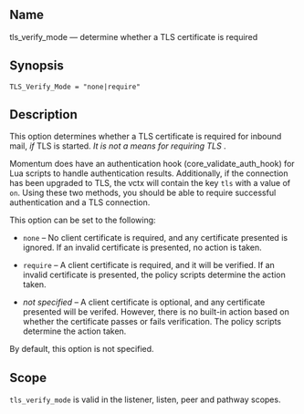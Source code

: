 <a name="config.tls_verify_mode"></a>
## Name

tls_verify_mode — determine whether a TLS certificate is required

## Synopsis

`TLS_Verify_Mode = "none|require"`

<a name="idp27141680"></a>
## Description

This option determines whether a TLS certificate is required for inbound mail, *if* TLS is started. *It is not a means for requiring TLS* .

Momentum does have an authentication hook (core_validate_auth_hook) for Lua scripts to handle authentication results. Additionally, if the connection has been upgraded to TLS, the vctx will contain the key `tls` with a value of `on`. Using these two methods, you should be able to require successful authentication and a TLS connection.

This option can be set to the following:

*   `none` – No client certificate is required, and any certificate presented is ignored. If an invalid certificate is presented, no action is taken.

*   `require` – A client certificate is required, and it will be verified. If an invalid certificate is presented, the policy scripts determine the action taken.

*   *not specified*           – A client certificate is optional, and any certificate presented will be verifed. However, there is no built-in action based on whether the certificate passes or fails verification. The policy scripts determine the action taken.

By default, this option is not specified.

<a name="idp27152624"></a>
## Scope

`tls_verify_mode` is valid in the listener, listen, peer and pathway scopes.
